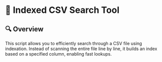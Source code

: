 # 📄 Indexed CSV Search Tool

## 🔍 Overview
This script allows you to efficiently search through a CSV file using indexation. Instead of scanning the entire file line by line, it builds an index based on a specified column, enabling fast lookups.
